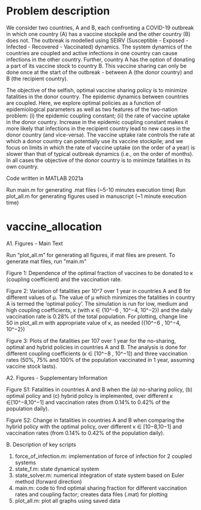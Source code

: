 # Problem description

We consider two countries, A  and B, each confronting a COVID-19 outbreak in which one country (A) has a vaccine stockpile and the other country (B) does not. The outbreak  is modelled using SEIRV (Susceptible - Exposed - Infected - Recovered - Vaccinated) dynamics. The system dynamics of the countries are coupled and active infections in one country can cause infections in the other country.   Further, country A has the option of donating a part of its vaccine stock to country B. This vaccine sharing can only be done once at the start of the outbreak - between A (the donor country) and B (the recipient country).  

The objective of the selfish, optimal vaccine sharing policy is to minimize fatalities in the donor country. The epidemic dynamics between countries are coupled. Here, we explore optimal policies as a function of epidemiological parameters as well as two features of the two-nation problem: (i) the epidemic coupling  constant; (ii) the rate of vaccine uptake in the donor country.  Increase in the epidemic coupling constant makes it more likely that infections in the recipient country lead to new cases in the donor country (and vice-versa).  The vaccine uptake rate controls the rate at which a donor country can potentially use its vaccine stockpile; and we focus on limits in which the rate of vaccine uptake (on the order of a year) is slower than that of typical outbreak dynamics (i.e., on the order of months).  In all cases the objective of the donor country is to minimize fatalities in its own country. 

Code written in MATLAB 2021a

Run main.m for generating .mat files (~5-10 minutes execution time)
Run plot_all.m for generating figures used in manuscript (~1 minute execution time)

# vaccine_allocation
A1. Figures - Main Text 

Run “plot_all.m” for generating all figures, if mat files are present. To generate mat files, run "main.m"

Figure 1: 
Dependence of the optimal fraction of vaccines to be donated to κ (coupling coefficient) and the vaccination rate. 


Figure 2: 
Variation of fatalities per 10^7 over 1 year in countries A and B for different values of µ. The value of µ which minimizes the fatalities in country A is termed the ‘optimal policy’. The simulation is run for low, medium and high coupling coefficients, κ (with κ ∈ {10^−6 , 10^−4, 10^−2}) and the daily vaccination rate is 0.28% of the total population. For plotting, change line 50 in plot_all.m with appropriate value of κ, as needed ({10^−6 , 10^−4, 10^−2})

Figure 3: 
Plots of the fatalities per 107 over 1 year for the no-sharing, optimal and hybrid policies in countries A and B. The analysis is done for different coupling coefficients (κ ∈ [10^−8 , 10^−1]) and three vaccination rates (50%, 75% and 100% of the population vaccinated in 1 year, assuming vaccine stock lasts). 

A2. Figures - Supplementary Information

Figure S1: 
Fatalities in countries A and B when the (a) no-sharing policy, (b) optimal policy and (c) hybrid policy is implemented, over different κ ∈[10^−8,10^−1] and vaccination rates (from 0.14% to 0.42% of the population daily).

Figure S2:
Change in fatalities in countries A and B when comparing the hybrid policy with the optimal policy, over different κ ∈ [10−8,10−1] and vaccination rates (from 0.14% to 0.42% of the population daily).

B. Description of key scripts

1. 	force_of_infection.m: implementation of force of infection for 2 coupled systems 
2. 	state_f.m: state dynamical system 
3. 	state_solver.m: numerical integration of state system based on Euler method (forward direction)
4. 	main.m: code to find optimal sharing fraction for different vaccination rates and coupling factor; creates data files (.mat) for plotting
5. 	plot_all.m: plot all graphs using saved data
